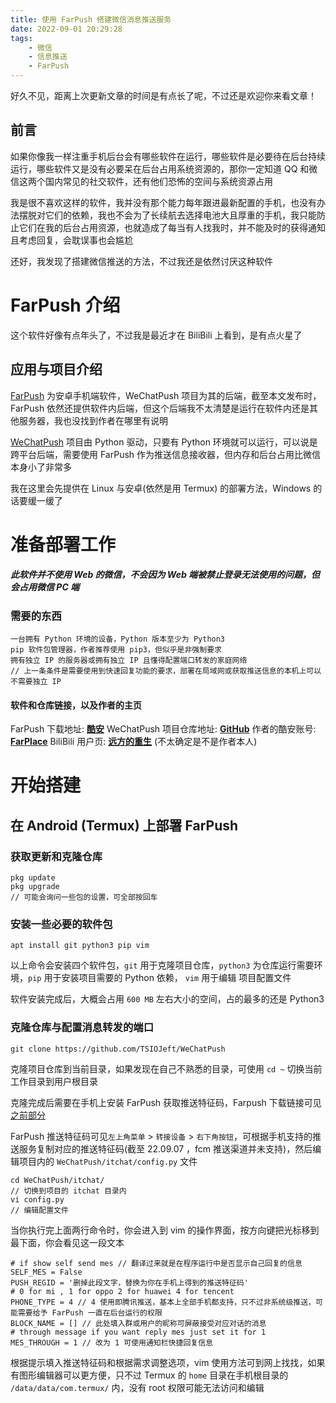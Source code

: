 ```yaml
---
title: 使用 FarPush 搭建微信消息推送服务
date: 2022-09-01 20:29:28
tags:
	- 微信
	- 信息推送
	- FarPush
---
```


好久不见，距离上次更新文章的时间是有点长了呢，不过还是欢迎你来看文章！

 ## 前言
  
  如果你像我一样注重手机后台会有哪些软件在运行，哪些软件是必要待在后台持续运行，哪些软件又是没有必要呆在后台占用系统资源的，那你一定知道 QQ 和微信这两个国内常见的社交软件，还有他们恐怖的空间与系统资源占用
  
  我是很不喜欢这样的软件，我并没有那个能力每年跟进最新配置的手机，也没有办法摆脱对它们的依赖，我也不会为了长续航去选择电池大且厚重的手机，我只能防止它们在我的后台占用资源，也就造成了每当有人找我时，并不能及时的获得通知且考虑回复，会耽误事也会尴尬
  
  还好，我发现了搭建微信推送的方法，不过我还是依然讨厌这种软件
  
 # FarPush 介绍
 
  这个软件好像有点年头了，不过我是最近才在 BiliBili 上看到，是有点火星了
  
 ## 应用与项目介绍
  
  [FarPush](https://www.coolapk.com/apk/com.farplace.farpush) 为安卓手机端软件，WeChatPush 项目为其的后端，截至本文发布时，FarPush 依然还提供软件内后端，但这个后端我不太清楚是运行在软件内还是其他服务器，我也没找到作者在哪里有说明
  
  [WeChatPush](https://github.com/TSIOJeft/WeChatPush) 项目由 Python 驱动，只要有 Python 环境就可以运行，可以说是跨平台后端，需要使用 FarPush 作为推送信息接收器，但内存和后台占用比微信本身小了非常多
  
  我在这里会先提供在 Linux 与安卓(依然是用 Termux) 的部署方法，Windows 的话要缓一缓了
  
  
 # 准备部署工作

 ##### 此软件并不使用 Web 的微信，不会因为 Web 端被禁止登录无法使用的问题，但会占用微信 PC 端
 
 ### 需要的东西
  
  ```
  一台拥有 Python 环境的设备，Python 版本至少为 Python3
  pip 软件包管理器，作者推荐使用 pip3，但似乎是非强制要求
  拥有独立 IP 的服务器或拥有独立 IP 且懂得配置端口转发的家庭网络
  // 上一条条件是需要使用到快速回复功能的要求，部署在局域网或获取推送信息的本机上可以不需要独立 IP
  ```
  
 #### 软件和仓库链接，以及作者的主页 
  FarPush 下载地址: [__酷安__](https://www.coolapk.com/apk/com.farplace.farpush)
  WeChatPush 项目仓库地址: [__GitHub__](https://github.com/TSIOJeft/WeChatPush)
  作者的酷安账号: [__FarPlace__](https://www.coolapk.com/u/2838135)
  BiliBili 用户页: [__远方的重生__](https://sapce.bilibili.com/10721579) (不太确定是不是作者本人) 
  
 # 开始搭建
  
 ## 在 Android (Termux) 上部署 FarPush
  
 ### 获取更新和克隆仓库
  
  ```
  pkg update
  pkg upgrade
  // 可能会询问一些包的设置，可全部按回车
  ```
  
 ### 安装一些必要的软件包
  
  ```
  apt install git python3 pip vim
  ```
  
  以上命令会安装四个软件包，`git` 用于克隆项目仓库，`python3` 为仓库运行需要环境，`pip` 用于安装项目需要的 Python 依赖， `vim` 用于编辑 项目配置文件
  
  软件安装完成后，大概会占用 `600 MB` 左右大小的空间，占的最多的还是 Python3
  
 ### 克隆仓库与配置消息转发的端口
 
 ```
 git clone https://github.com/TSIOJeft/WeChatPush
 ```
 
 克隆项目仓库到当前目录，如果发现在自己不熟悉的目录，可使用 `cd ~` 切换当前工作目录到用户根目录

  克隆完成后需要在手机上安装 FarPush 获取推送特征码，Farpush 下载链接可见[之前部分](./#软件和仓库链接，以及作者的主页)
  
  FarPush 推送特征码可见`左上角菜单` > `转接设备` > `右下角按钮`，可根据手机支持的推送服务复制对应的推送特征码(截至 22.09.07 ，fcm 推送渠道并未支持)，然后编辑项目内的 `WeChatPush/itchat/config.py` 文件
  
  ```
  cd WeChatPush/itchat/ 
  // 切换到项目的 itchat 目录内
  vi config.py
  // 编辑配置文件
  ```
  
  当你执行完上面两行命令时，你会进入到 vim 的操作界面，按方向键把光标移到最下面，你会看见这一段文本
  
  ```
  # if show self send mes // 翻译过来就是在程序运行中是否显示自己回复的信息
  SELF_MES = False
  PUSH_REGID = '删掉此段文字，替换为你在手机上得到的推送特征码'
  # 0 for mi , 1 for oppo 2 for huawei 4 for tencent 
  PHONE_TYPE = 4 // 4 使用即腾讯推送，基本上全部手机都支持，只不过非系统级推送，可能需要给予 FarPush 一直在后台运行的权限
  BLOCK_NAME = [] // 此处填入群或用户的昵称可屏蔽接受对应对话的消息
  # through message if you want reply mes just set it for 1
  MES_THROUGH = 1 // 改为 1 可使用通知栏快捷回复信息
  ```

  根据提示填入推送特征码和根据需求调整选项，vim 使用方法可到网上找找，如果有图形编辑器可以更方便，只不过 Termux 的 `home` 目录在手机根目录的 `/data/data/com.termux/` 内，没有 root 权限可能无法访问和编辑
  